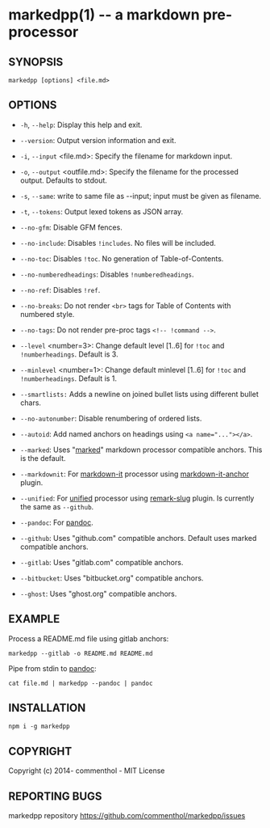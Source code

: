 # markedpp(1) -- a markdown pre-processor

## SYNOPSIS

    markedpp [options] <file.md>

## OPTIONS

* `-h`, `--help`:
  Display this help and exit.

* `--version`:
  Output version information and exit.

* `-i`, `--input` <file.md>:
  Specify the filename for markdown input.

* `-o`, `--output` <outfile.md>:
  Specify the filename for the processed output. Defaults to stdout.

* `-s`, `--same`:
  write to same file as --input; input must be given as filename.

* `-t`, `--tokens`:
  Output lexed tokens as JSON array.

* `--no-gfm`:
  Disable GFM fences.

* `--no-include`:
  Disables `!includes`. No files will be included.

* `--no-toc`:
  Disables `!toc`. No generation of Table-of-Contents.

* `--no-numberedheadings`:
  Disables `!numberedheadings`.

* `--no-ref`:
  Disables `!ref`.

* `--no-breaks`:
  Do not render `<br>` tags for Table of Contents with numbered style.

* `--no-tags`:
  Do not render pre-proc tags `<!-- !command -->`.

* `--level` <number=3>:
  Change default level [1..6] for `!toc` and `!numberheadings`.
  Default is 3.

* `--minlevel` <number=1>:
  Change default minlevel [1..6] for `!toc` and `!numberheadings`.
  Default is 1.

* `--smartlists:`
    Adds a newline on joined bullet lists using different bullet chars.

* `--no-autonumber`:
  Disable renumbering of ordered lists.

* `--autoid`:
  Add named anchors on headings using `<a name="..."></a>`.

* `--marked`:
  Uses "[marked][]" markdown processor compatible anchors. This is the default.

* `--markdownit`:
  For [markdown-it][] processor using [markdown-it-anchor][] plugin.

* `--unified`:
  For [unified][] processor using [remark-slug][] plugin.
  Is currently the same as `--github`.

* `--pandoc`:
  For [pandoc][].

* `--github`:
  Uses "github.com" compatible anchors.
  Default uses marked compatible anchors.

* `--gitlab`:
  Uses "gitlab.com" compatible anchors.

* `--bitbucket`:
  Uses "bitbucket.org" compatible anchors.

* `--ghost`:
  Uses "ghost.org" compatible anchors.

## EXAMPLE

Process a README.md file using gitlab anchors:

    markedpp --gitlab -o README.md README.md

Pipe from stdin to [pandoc][]:

    cat file.md | markedpp --pandoc | pandoc

## INSTALLATION

    npm i -g markedpp

## COPYRIGHT

Copyright (c) 2014- commenthol - MIT License

## REPORTING BUGS

markedpp repository <https://github.com/commenthol/markedpp/issues>

[marked]: https://npmjs.com/package/marked
[markdown-it]: https://npmjs.com/package/markdown-it
[markdown-it-anchor]: https://npmjs.com/package/markdown-it-anchor
[pandoc]: https://pandoc.org
[unified]: https://npmjs.com/package/unified
[remark-slug]: https://npmjs.com/package/remark-slug
